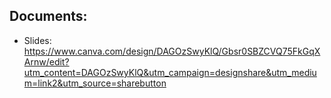 ## Documents:
- Slides: https://www.canva.com/design/DAGOzSwyKlQ/Gbsr0SBZCVQ75FkGqXArnw/edit?utm_content=DAGOzSwyKlQ&utm_campaign=designshare&utm_medium=link2&utm_source=sharebutton
